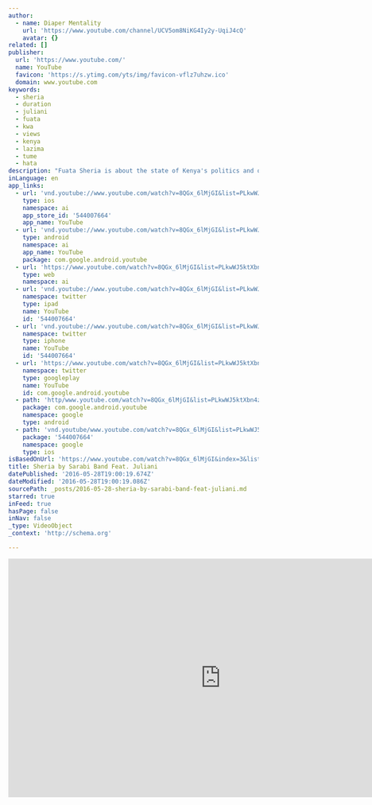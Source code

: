 ```yaml
---
author:
  - name: Diaper Mentality
    url: 'https://www.youtube.com/channel/UCV5om8NiKG4Iy2y-UqiJ4cQ'
    avatar: {}
related: []
publisher:
  url: 'https://www.youtube.com/'
  name: YouTube
  favicon: 'https://s.ytimg.com/yts/img/favicon-vflz7uhzw.ico'
  domain: www.youtube.com
keywords:
  - sheria
  - duration
  - juliani
  - fuata
  - kwa
  - views
  - kenya
  - lazima
  - tume
  - hata
description: "Fuata Sheria is about the state of Kenya's politics and of the failure of Kenya's citizens to take responsibility for their contribution to the corrupt status quo. The song is a call on Kenyans to retrospect and judge, not just the political leaders, but to judge themselves as well, and to 'fuata sheria' , to respect the rule of law."
inLanguage: en
app_links:
  - url: 'vnd.youtube://www.youtube.com/watch?v=8QGx_6lMjGI&list=PLkwWJ5ktXbn4zKUZWSNky7Nz8UZJ_ET0a&index=3&feature=applinks'
    type: ios
    namespace: ai
    app_store_id: '544007664'
    app_name: YouTube
  - url: 'vnd.youtube://www.youtube.com/watch?v=8QGx_6lMjGI&list=PLkwWJ5ktXbn4zKUZWSNky7Nz8UZJ_ET0a&index=3&feature=applinks'
    type: android
    namespace: ai
    app_name: YouTube
    package: com.google.android.youtube
  - url: 'https://www.youtube.com/watch?v=8QGx_6lMjGI&list=PLkwWJ5ktXbn4zKUZWSNky7Nz8UZJ_ET0a&index=3&feature=applinks'
    type: web
    namespace: ai
  - url: 'vnd.youtube://www.youtube.com/watch?v=8QGx_6lMjGI&list=PLkwWJ5ktXbn4zKUZWSNky7Nz8UZJ_ET0a&index=3&feature=applinks'
    namespace: twitter
    type: ipad
    name: YouTube
    id: '544007664'
  - url: 'vnd.youtube://www.youtube.com/watch?v=8QGx_6lMjGI&list=PLkwWJ5ktXbn4zKUZWSNky7Nz8UZJ_ET0a&index=3&feature=applinks'
    namespace: twitter
    type: iphone
    name: YouTube
    id: '544007664'
  - url: 'https://www.youtube.com/watch?v=8QGx_6lMjGI&list=PLkwWJ5ktXbn4zKUZWSNky7Nz8UZJ_ET0a&index=3'
    namespace: twitter
    type: googleplay
    name: YouTube
    id: com.google.android.youtube
  - path: 'http/www.youtube.com/watch?v=8QGx_6lMjGI&list=PLkwWJ5ktXbn4zKUZWSNky7Nz8UZJ_ET0a&index=3'
    package: com.google.android.youtube
    namespace: google
    type: android
  - path: 'vnd.youtube/www.youtube.com/watch?v=8QGx_6lMjGI&list=PLkwWJ5ktXbn4zKUZWSNky7Nz8UZJ_ET0a&index=3'
    package: '544007664'
    namespace: google
    type: ios
isBasedOnUrl: 'https://www.youtube.com/watch?v=8QGx_6lMjGI&index=3&list=PLkwWJ5ktXbn4zKUZWSNky7Nz8UZJ_ET0a'
title: Sheria by Sarabi Band Feat. Juliani
datePublished: '2016-05-28T19:00:19.674Z'
dateModified: '2016-05-28T19:00:19.086Z'
sourcePath: _posts/2016-05-28-sheria-by-sarabi-band-feat-juliani.md
starred: true
inFeed: true
hasPage: false
inNav: false
_type: VideoObject
_context: 'http://schema.org'

---
```

<iframe src="https://cdn.embedly.com/widgets/media.html?src=https%3A%2F%2Fwww.youtube.com%2Fembed%2Fvideoseries%3Flist%3DPLkwWJ5ktXbn4zKUZWSNky7Nz8UZJ_ET0a&amp;url=http%3A%2F%2Fwww.youtube.com%2Fwatch%3Fv%3D8QGx_6lMjGI&amp;image=https%3A%2F%2Fi.ytimg.com%2Fvi%2F8QGx_6lMjGI%2Fhqdefault.jpg&amp;key=b7d04c9b404c499eba89ee7072e1c4f7&amp;type=text%2Fhtml&amp;schema=youtube" width="854" height="480" scrolling="no" frameborder="0" allowfullscreen="" style=""></iframe>